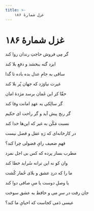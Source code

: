 ```yaml
---
title: >-
    غزل شمارهٔ ۱۸۶
---
```

# غزل شمارهٔ ۱۸۶

<div class="b" id="bn1"><div class="m1"><p>گر مِی فروش حاجتِ رندان روا کند</p></div>
<div class="m2"><p>ایزد گنه ببخشد و دفعِ بلا کند</p></div></div>
<div class="b" id="bn2"><div class="m1"><p>ساقی به جامِ عدل بده باده تا گدا</p></div>
<div class="m2"><p>غیرت نیاوَرَد که جهان پُر بلا کند</p></div></div>
<div class="b" id="bn3"><div class="m1"><p>حقّا کز این غَمان برسد مژدهٔ امان</p></div>
<div class="m2"><p>گر سالِکی به عهدِ امانت وفا کند</p></div></div>
<div class="b" id="bn4"><div class="m1"><p>گر رنج پیش آید و گر راحت ای حکیم</p></div>
<div class="m2"><p>نسبت مَکُن به غیر که این‌ها خدا کند</p></div></div>
<div class="b" id="bn5"><div class="m1"><p>در کارخانه‌ای که رَهِ عقل و فضل نیست</p></div>
<div class="m2"><p>فهمِ ضعیف رایِ فضولی چرا کند؟</p></div></div>
<div class="b" id="bn6"><div class="m1"><p>مطرب بساز پرده که کس بی اجل نمرد</p></div>
<div class="m2"><p>وان کو نه این ترانه سُراید خطا کند</p></div></div>
<div class="b" id="bn7"><div class="m1"><p>ما را که دردِ عشق و بلای خُمار کُشت</p></div>
<div class="m2"><p>یا وصلِ دوست یا میِ صافی دوا کند</p></div></div>
<div class="b" id="bn8"><div class="m1"><p>جان رفت در سرِ می و حافظ به عشق سوخت</p></div>
<div class="m2"><p>عیسی دَمی کجاست که احیایِ ما کند؟</p></div></div>